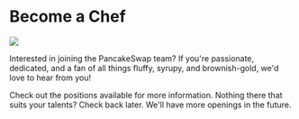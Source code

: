 # Become a Chef

![](https://gblobscdn.gitbook.com/assets%2F-MHREX7DHcljbY5IkjgJ%2F-MbKS2mFRDg91ZWCu1Fz%2F-MbKZQL7Ezl7NDWFWYrE%2Fdocs%20masthead%20%2820%29.png?alt=media&token=8cd0a075-54da-4eac-aa4f-84523f407b57)

Interested in joining the PancakeSwap team? If you're passionate, dedicated, and a fan of all things fluffy, syrupy, and brownish-gold, we'd love to hear from you!

Check out the positions available for more information. Nothing there that suits your talents? Check back later. We'll have more openings in the future.

